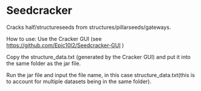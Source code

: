 # Seedcracker
Cracks half/structureseeds from structures/pillarseeds/gateways.

How to use:
Use the Cracker GUI (see https://github.com/Epic10l2/Seedcracker-GUI )

Copy the structure_data.txt (generated by the Cracker GUI) and put it into the same folder as the jar file.

Run the jar file and input the file name, in this case structure_data.txt(this is to account for multiple datasets being in the same folder).
